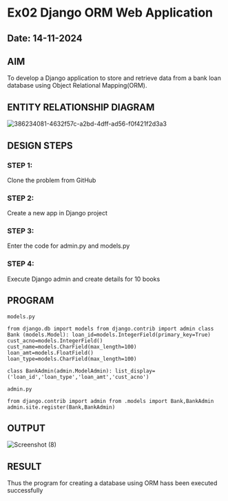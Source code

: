 # Ex02 Django ORM Web Application
## Date: 14-11-2024

## AIM
To develop a Django application to store and retrieve data from a bank loan database using Object Relational Mapping(ORM).

## ENTITY RELATIONSHIP DIAGRAM

![386234081-4632f57c-a2bd-4dff-ad56-f0f421f2d3a3](https://github.com/user-attachments/assets/6bda2239-e40b-4aaf-806a-5dc08715bb7b)


## DESIGN STEPS

### STEP 1:
Clone the problem from GitHub

### STEP 2:
Create a new app in Django project

### STEP 3:
Enter the code for admin.py and models.py

### STEP 4:
Execute Django admin and create details for 10 books

## PROGRAM
```
models.py

from django.db import models from django.contrib import admin class Bank (models.Model): loan_id=models.IntegerField(primary_key=True) cust_acno=models.IntegerField() cust_name=models.CharField(max_length=100) loan_amt=models.FloatField() loan_type=models.CharField(max_length=100)

class BankAdmin(admin.ModelAdmin): list_display=('loan_id','loan_type','loan_amt','cust_acno')

admin.py

from django.contrib import admin from .models import Bank,BankAdmin admin.site.register(Bank,BankAdmin)
```
## OUTPUT

![Screenshot (8)](https://github.com/user-attachments/assets/dea29a71-dbf6-47d7-b42b-f1db555fca73)

## RESULT
Thus the program for creating a database using ORM hass been executed successfully
